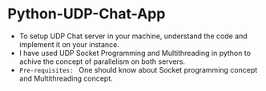 # Python-UDP-Chat-App

- To setup UDP Chat server in your machine, understand the code and implement it on your instance.
- I have used UDP Socket Programming and Multithreading in python to achive the concept of parallelism on both servers.
- `Pre-requisites: ` One should know about Socket programming concept and Multithreading concept.
